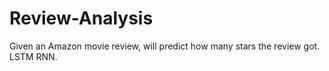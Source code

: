 # Review-Analysis
Given an Amazon movie review, will predict how many stars the review got. LSTM RNN. 
